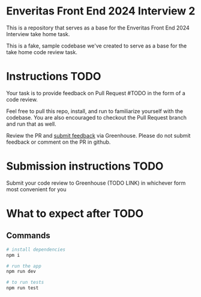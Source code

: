 # Enveritas Front End 2024 Interview 2
This is a repository that serves as a base for the Enveritas Front End 2024 Interview take home task.

This is a fake, sample codebase we've created to serve as a base for the take home code review task.

# Instructions TODO
Your task is to provide feedback on Pull Request #TODO in the form of a code review.

Feel free to pull this repo, install, and run to familiarize yourself with the codebase. You are also encouraged to checkout the Pull Request branch and run that as well.

Review the PR and [submit feedback](#submission-instructions) via Greenhouse. Please do not submit feedback or comment on the PR in github.

# Submission instructions TODO
Submit your code review to Greenhouse (TODO LINK) in whichever form most convenient for you

# What to expect after TODO


## Commands
```zsh
# install dependencies
npm i

# run the app
npm run dev

# to run tests
npm run test
```

